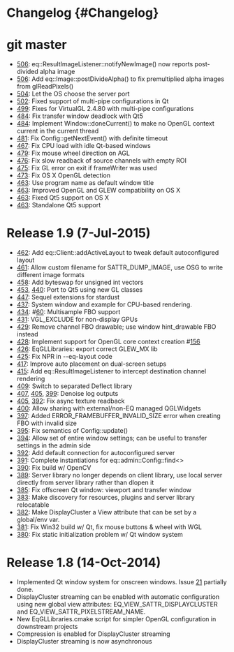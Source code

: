 Changelog {#Changelog}
=========

# git master

* [506](https://github.com/Eyescale/Equalizer/pull/506):
  eq::ResultImageListener::notifyNewImage() now reports post-divided alpha image
* [506](https://github.com/Eyescale/Equalizer/pull/506):
  Add eq::Image::postDivideAlpha() to fix premultiplied alpha images from
  glReadPixels()
* [504](https://github.com/Eyescale/Equalizer/pull/504):
  Let the OS choose the server port
* [502](https://github.com/Eyescale/Equalizer/pull/500):
  Fixed support of multi-pipe configurations in Qt
* [499](https://github.com/Eyescale/Equalizer/pull/499):
  Fixes for VirtualGL 2.4.80 with multi-pipe configurations
* [484](https://github.com/Eyescale/Equalizer/pull/484):
  Fix transfer window deadlock with Qt5
* [484](https://github.com/Eyescale/Equalizer/pull/484):
  Implement Window::doneCurrent() to make no OpenGL context current in the
  current thread
* [481](https://github.com/Eyescale/Equalizer/pull/481):
  Fix Config::getNextEvent() with definite timeout
* [467](https://github.com/Eyescale/Equalizer/issues/467):
  Fix CPU load with idle Qt-based windows
* [479](https://github.com/Eyescale/Equalizer/pull/479):
  Fix mouse wheel direction on AGL
* [476](https://github.com/Eyescale/Equalizer/issues/476):
  Fix slow readback of source channels with empty ROI
* [475](https://github.com/Eyescale/Equalizer/pull/475):
  Fix GL error on exit if frameWriter was used
* [473](https://github.com/Eyescale/Equalizer/pull/473):
  Fix OS X OpenGL detection
* [463](https://github.com/Eyescale/Equalizer/pull/463):
  Use program name as default window title
* [463](https://github.com/Eyescale/Equalizer/pull/463):
  Improved OpenGL and GLEW compatibility on OS X
* [463](https://github.com/Eyescale/Equalizer/pull/463):
  Fixed Qt5 support on OS X
* [463](https://github.com/Eyescale/Equalizer/pull/463):
  Standalone Qt5 support

# Release 1.9 (7-Jul-2015)

* [462](https://github.com/Eyescale/Equalizer/pull/462):
  Add eq::Client::addActiveLayout to tweak default autoconfigured layout
* [461](https://github.com/Eyescale/Equalizer/pull/461):
  Allow custom filename for SATTR_DUMP_IMAGE, use OSG to write different image
  formats
* [458](https://github.com/Eyescale/Equalizer/pull/458):
  Add byteswap for unsigned int vectors
* [453](https://github.com/Eyescale/Equalizer/pull/453),
  [440](https://github.com/Eyescale/Equalizer/pull/440):
  Port to Qt5 using new GL classes
* [447](https://github.com/Eyescale/Equalizer/pull/447):
  Sequel extensions for stardust
* [437](https://github.com/Eyescale/Equalizer/pull/437):
  System window and example for CPU-based rendering.
* [434](https://github.com/Eyescale/Equalizer/pull/434):
  #[60](https://github.com/Eyescale/Equalizer/issues/60):
  Multisample FBO support
* [431](https://github.com/Eyescale/Equalizer/pull/431):
  VGL_EXCLUDE for non-display GPUs
* [429](https://github.com/Eyescale/Equalizer/pull/429):
  Remove channel FBO drawable; use window hint_drawable FBO instead
* [428](https://github.com/Eyescale/Equalizer/pull/428):
  Implement support for OpenGL core context creation
  #[156](https://github.com/Eyescale/Equalizer/issues/156)
* [426](https://github.com/Eyescale/Equalizer/pull/426):
  EqGLLibraries: export correct GLEW_MX lib
* [425](https://github.com/Eyescale/Equalizer/pull/425):
  Fix NPR in --eq-layout code
* [417](https://github.com/Eyescale/Equalizer/pull/417):
  Improve auto placement on dual-screen setups
* [415](https://github.com/Eyescale/Equalizer/pull/415):
  Add eq::ResultImageListener to intercept destination channel rendering
* [409](https://github.com/Eyescale/Equalizer/pull/409):
  Switch to separated Deflect library
* [407](https://github.com/Eyescale/Equalizer/pull/407),
  [405](https://github.com/Eyescale/Equalizer/pull/405),
  [399](https://github.com/Eyescale/Equalizer/pull/399):
  Denoise log outputs
* [405](https://github.com/Eyescale/Equalizer/pull/405),
  [392](https://github.com/Eyescale/Equalizer/pull/392):
  Fix async texture readback
* [400](https://github.com/Eyescale/Equalizer/pull/400):
  Allow sharing with external/non-EQ managed QGLWidgets
* [397](https://github.com/Eyescale/Equalizer/pull/397):
  Added ERROR_FRAMEBUFFER_INVALID_SIZE error when creating FBO with invalid size
* [395](https://github.com/Eyescale/Equalizer/pull/395):
  Fix semantics of Config::update()
* [394](https://github.com/Eyescale/Equalizer/pull/394):
  Allow set of entire window settings; can be useful to transfer settings in the
  admin side
* [392](https://github.com/Eyescale/Equalizer/pull/392):
  Add default connection for autoconfigured server
* [391](https://github.com/Eyescale/Equalizer/pull/391):
  Complete instantiations for eq::admin::Config::find<>
* [390](https://github.com/Eyescale/Equalizer/pull/390):
  Fix build w/ OpenCV
* [389](https://github.com/Eyescale/Equalizer/pull/389):
  Server library no longer depends on client library, use local server directly
  from server library rather than dlopen it
* [385](https://github.com/Eyescale/Equalizer/pull/385):
  Fix offscreen Qt window: viewport and transfer window
* [383](https://github.com/Eyescale/Equalizer/pull/383):
  Make discovery for resources, plugins and server library relocatable
* [382](https://github.com/Eyescale/Equalizer/pull/382):
  Make DisplayCluster a View attribute that can be set by a global/env var.
* [381](https://github.com/Eyescale/Equalizer/pull/381):
  Fix Win32 build w/ Qt, fix mouse buttons & wheel with WGL
* [380](https://github.com/Eyescale/Equalizer/pull/380):
  Fix static initialization problem w/ Qt window system

# Release 1.8 (14-Oct-2014)

* Implemented Qt window system for onscreen windows. Issue
  [21](https://github.com/Eyescale/Equalizer/issues/21) partially done.
* DisplayCluster streaming can be enabled with automatic configuration using new
  global view attributes: EQ_VIEW_SATTR_DISPLAYCLUSTER and
  EQ_VIEW_SATTR_PIXELSTREAM_NAME.
* New EqGLLibraries.cmake script for simpler OpenGL configuration in
  downstream projects
* Compression is enabled for DisplayCluster streaming
* DisplayCluster streaming is now asynchronous
